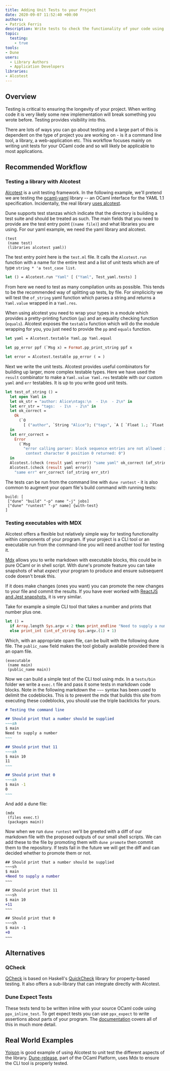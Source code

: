 ```yaml
---
title: Adding Unit Tests to your Project
date: 2020-09-07 11:52:40 +00:00
authors:
- Patrick Ferris
description: Write tests to check the functionality of your code using Alcotest
topic: 
  testing: 
    - true
tools:
- Dune
users:
  - Library Authors
  - Application Developers
libraries:
- Alcotest 
---
```

## Overview

Testing is critical to ensuring the longevity of your project. When writing code it is very likely some new implementation will break something you wrote before. Testing provides visibility into this. 

There are lots of ways you can go about testing and a large part of this is dependent on the type of project you are working on - is it a command line tool, a library, a web-application etc. This workflow focuses mainly on writing unit tests for your OCaml code and so will likely be applicable to most applications. 

## Recommended Workflow

### Testing a library with Alcotest

[Alcotest](https://github.com/mirage/alcotest) is a unit testing framework. In the following example, we'll pretend we are testing the [ocaml-yaml](https://github.com/avsm/ocaml-yaml) library -- an OCaml interface for the YAML 1.1 specification. Incidentally, the real library [uses alcotest](https://github.com/avsm/ocaml-yaml/blob/master/tests/test.ml).

Dune supports test stanzas which indicate that the directory is building a test suite and should be treated as such. The main fields that you need to provide are the test entry point (`(name file)`) and what libraries you are using. For our yaml example, we need the yaml library and alcotest. 

<!-- $MDX file=examples/yaml/dune -->
```
(test
 (name test)
 (libraries alcotest yaml))
```

The test entry point here is the `test.ml` file. It calls the `Alcotest.run` function with a name for the entire test and a list of unit tests which are of type `string * 'a test_case list`. 

<!-- $MDX file=examples/yaml/test.ml -->
```ocaml
let () = Alcotest.run "Yaml" [ ("Yaml", Test_yaml.tests) ]
```

From here we need to test as many compilation units as possible. This tends to be the recommended way of splitting up tests, by file. For simplicicity we will test the `of_string` yaml function which parses a string and returns a `Yaml.value` wrapped in a `Yaml.res`. 

When using alcotest you need to wrap your types in a module which provides a pretty-printing function (`pp`) and an equality checking function (`equals`). Alcotest exposes the `testable` function which will do the module wrapping for you, you just need to provide the `pp` and `equals` function. 

<!-- $MDX file=examples/yaml/test_yaml.ml,part=0 -->
```ocaml
let yaml = Alcotest.testable Yaml.pp Yaml.equal

let pp_error ppf (`Msg x) = Format.pp_print_string ppf x

let error = Alcotest.testable pp_error ( = )
```

Next we write the unit tests. Alcotest provides useful combinators for building up larger, more complex testable types. Here we have used the `result` combinator to make a `Yaml.value Yaml.res` testable with our custom `yaml` and `err` testables. It is up to you write good unit tests. 

<!-- $MDX file=examples/yaml/test_yaml.ml,part=1 -->
```ocaml
let test_of_string () =
  let open Yaml in
  let ok_str = "author: Alice\ntags:\n  - 1\n  - 2\n" in
  let err_str = "tags:  - 1\n  - 2\n" in
  let ok_correct =
    Ok
      (`O
        [ ("author", `String "Alice"); ("tags", `A [ `Float 1.; `Float 2. ]) ])
  in
  let err_correct =
    Error
      (`Msg
        "error calling parser: block sequence entries are not allowed in this \
         context character 0 position 0 returned: 0")
  in
  Alcotest.(check (result yaml error)) "same yaml" ok_correct (of_string ok_str);
  Alcotest.(check (result yaml error))
    "same err" err_correct (of_string err_str)
```

The tests can be run from the command line with `dune runtest` - it is also common to augment your opam file's build command with running tests: 

```
build: [
 ["dune" "build" "-p" name "-j" jobs]
 ["dune" "runtest" "-p" name] {with-test}
]
```

### Testing executables with MDX

Alcotest offers a flexible but relatively simple way for testing functionality within components of your program. If your project is a CLI tool or an executable run from the command-line you will need another tool for testing it.

[Mdx](/platform/mdx) allows you to write markdown with executable blocks, this could be in pure OCaml or in shell script. With dune's promote feature you can take snapshots of what *expect* your program to produce and ensure subsequent code doesn't break this. 

If it does make changes (ones you want) you can promote the new changes to your file and commit the results. If you have ever worked with [ReactJS and Jest snapshots](https://jestjs.io/docs/en/snapshot-testing), it is very similar. 

Take for example a simple CLI tool that takes a number and prints that number plus one.

<!-- $MDX file=examples/mdx/src/main.ml -->
```ocaml
let () =
  if Array.length Sys.argv < 2 then print_endline "Need to supply a number"
  else print_int (int_of_string Sys.argv.(1) + 1)
```

Which, with an appropriate opam file, can be built with the following dune file. The `public_name` field makes the tool globally available provided there is an opam file.

<!-- $MDX file=examples/mdx/src/dune -->
```
(executable
 (name main)
 (public_name main))
```

Now we can build a simple test of the CLI tool using mdx. In a `tests/bin` folder we write a `exec.t` file and pass it some tests in markdown code blocks. Note in the following markdown the `~~~` syntax has been used to delimit the codeblocks. This is to prevent the mdx that builds this site from executing these codeblocks, you should use the triple backticks for yours. 

```markdown
# Testing the command line 

## Should print that a number should be supplied 
~~~sh
$ main
Need to supply a number
~~~

## Should print that 11 
~~~sh
$ main 10
11
~~~

## Should print that 0 
~~~sh
$ main -1
0
~~~
```

And add a dune file: 

<!-- $MDX file=examples/mdx/tests/bin/dune -->
```
(mdx
 (files exec.t)
 (packages main))
```

Now when we run `dune runtest` we'll be greeted with a diff of our markdown file with the proposed outputs of our small shell scripts. We can add these to the file by promoting them with `dune promote` then commit them to the repository. If tests fail in the future we will get the diff and can decided whether to promote them or not. 

```diff
## Should print that a number should be supplied 
~~~sh
$ main
+Need to supply a number
~~~

## Should print that 11 
~~~sh
$ main 10
+11
~~~

## Should print that 0 
~~~sh
$ main -1
+0
~~~
```

## Alternatives

### QCheck

[QCheck](https://github.com/c-cube/qcheck) is based on Haskell's [QuickCheck](https://hackage.haskell.org/package/QuickCheck) library for property-based testing. It also offers a sub-library that can integrate directly with Alcotest.  

### Dune Expect Tests

These tests tend to be written inline with your source OCaml code using `ppx_inline_test`. To get expect tests you can use `ppx_expect` to write assertions about parts of your program. The [documentation](https://dune.readthedocs.io/en/stable/tests.html) covers all of this in much more detail. 

## Real World Examples

[Yojson](https://github.com/ocaml-community/yojson/tree/master/test) is good example of using Alcotest to unit test the different aspects of the library. [Dune-release](https://github.com/ocamllabs/dune-release/tree/master/tests/bin), part of the OCaml Platform, uses Mdx to ensure the CLI tool is properly tested.

